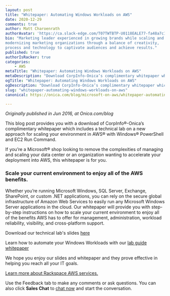 ```yaml
---
layout: post
title: "Whitepaper: Automating Windows Workloads on AWS"
date: 2020-12-29
comments: true
author: Matt Charoenrath
authorAvatar: 'https://ca.slack-edge.com/T07TWTBTP-U0118EALE77-fa48a7c11b02-72'
bio: "Marketing leader experienced in growing brands while scaling and 
modernizing marketing organizations through a balance of creativity, 
process and technology to captivate audiences and achieve results."
published: true
authorIsRacker: true
categories:
    - AWS
metaTitle: "Whitepaper: Automating Windows Workloads on AWS"
metaDescription: "Download CorpInfo-Onica’s complimentary whitepaper which includes a technical lab on a new approach for scaling your environment in AWS with Windows PowerShell and EC2 Run Command."
ogTitle: "Whitepaper: Automating Windows Workloads on AWS"
ogDescription: "Download CorpInfo-Onica’s complimentary whitepaper which includes a technical lab on a new approach for scaling your environment in AWS with Windows PowerShell and EC2 Run Command."
slug: "whitepaper-automating-windows-workloads-on-aws"
canonical: https://onica.com/blog/microsoft-on-aws/whitepaper-automating-windows-workloads-aws/

---
```


*Originally published in Jun 2016, at Onica.com/blog*

This blog post provides you with a download of CorpInfo&reg;-Onica’s complimentary whitepaper which includes a technical lab on a new approach for scaling your environment in AWS&reg; with Windows&reg; PowerShell and EC2 Run Command. 

<!--more-->

If you’re a Microsoft&reg; shop looking to remove the complexities of managing and scaling your data center or an organization wanting to accelerate your deployment into AWS, this whitepaper is for you. 

### Scale your current environment to enjoy all of the AWS benefits.

Whether you’re running Microsoft Windows, SQL Server, Exchange, SharePoint, or custom .NET applications, you can rely on the secure global infrastructure of Amazon Web Services to easily run any Microsoft Windows Server applications in the cloud. Our whitepaper will provide you with step-by-step instructions on how to scale your current environment to enjoy all of the benefits AWS has to offer for management, administration, workload reliability, visibility, and cross-platform support.

Download our technical lab's slides [here](https://onica.com/blog/microsoft-on-aws/whitepaper-automating-windows-workloads-aws/)

Learn how to automate your Windows Workloads with our [lab guide whitepaper](https://insights.corpinfo.com/windows-on-aws-whitepaper)

We hope you enjoy our slides and whitepaper and they prove effective in helping you reach all your IT goals.

<a class="cta red" id="cta" href="https://www.rackspace.com/cloud/aws">Learn more about Rackspace AWS services.</a>

Use the Feedback tab to make any comments or ask questions. You can also click
**Sales Chat** to [chat now](https://www.rackspace.com/) and start the conversation.
